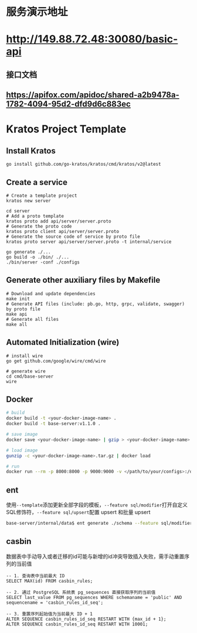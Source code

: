 # 服务演示地址  
# http://149.88.72.48:30080/basic-api

## 接口文档 
## https://apifox.com/apidoc/shared-a2b9478a-1782-4094-95d2-dfd9d6c883ec


# Kratos Project Template

## Install Kratos
```
go install github.com/go-kratos/kratos/cmd/kratos/v2@latest
```
## Create a service
```
# Create a template project
kratos new server

cd server
# Add a proto template
kratos proto add api/server/server.proto
# Generate the proto code
kratos proto client api/server/server.proto
# Generate the source code of service by proto file
kratos proto server api/server/server.proto -t internal/service

go generate ./...
go build -o ./bin/ ./...
./bin/server -conf ./configs
```
## Generate other auxiliary files by Makefile
```
# Download and update dependencies
make init
# Generate API files (include: pb.go, http, grpc, validate, swagger) by proto file
make api
# Generate all files
make all
```
## Automated Initialization (wire)
```
# install wire
go get github.com/google/wire/cmd/wire

# generate wire
cd cmd/base-server
wire
```

## Docker
```bash
# build
docker build -t <your-docker-image-name> .
docker build -t base-server:v1.1.0 .

# save image
docker save <your-docker-image-name> | gzip > <your-docker-image-name>.tar.gz

# load image
gunzip -c <your-docker-image-name>.tar.gz | docker load

# run
docker run --rm -p 8000:8000 -p 9000:9000 -v </path/to/your/configs>:/data/conf <your-docker-image-name>
```

## ent
使用`--template`添加更新全部字段的模板，`--feature sql/modifier`打开自定义SQL修饰符，`--feature sql/upsert`配置 upsert 和批量 upsert
```bash
base-server/internal/data$ ent generate ./schema --feature sql/modifier --template ./ent/template --target ./ent
```


## casbin
数据表中手动导入或者迁移的id可能与新增的id冲突导致插入失败，需手动重置序列的当前值
```shell
-- 1. 查询表中当前最大 ID
SELECT MAX(id) FROM casbin_rules;

-- 2. 通过 PostgreSQL 系统表 pg_sequences 直接获取序列的当前值
SELECT last_value FROM pg_sequences WHERE schemaname = 'public' AND sequencename = 'casbin_rules_id_seq';

-- 3. 重置序列起始值为当前最大 ID + 1
ALTER SEQUENCE casbin_rules_id_seq RESTART WITH {max_id + 1};
ALTER SEQUENCE casbin_rules_id_seq RESTART WITH 10001;
```